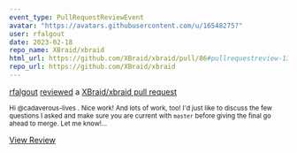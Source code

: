 ```yaml
---
event_type: PullRequestReviewEvent
avatar: "https://avatars.githubusercontent.com/u/16548275?"
user: rfalgout
date: 2023-02-18
repo_name: XBraid/xbraid
html_url: https://github.com/XBraid/xbraid/pull/86#pullrequestreview-1304350268
repo_url: https://github.com/XBraid/xbraid
---
```


<a href='https://github.com/rfalgout' target='_blank'>rfalgout</a> <a href='https://github.com/XBraid/xbraid/pull/86#pullrequestreview-1304350268' target='_blank'>reviewed</a> a <a href='https://github.com/XBraid/xbraid/pull/86' target='_blank'>XBraid/xbraid pull request</a>

<small>Hi @cadaverous-lives .  Nice work!  And lots of work, too!  I'd just like to discuss the few questions I asked and make sure you are current with `master` before giving the final go ahead to merge.  Let me know!...</small>

<a href='https://github.com/XBraid/xbraid/pull/86#pullrequestreview-1304350268' target='_blank'>View Review</a>